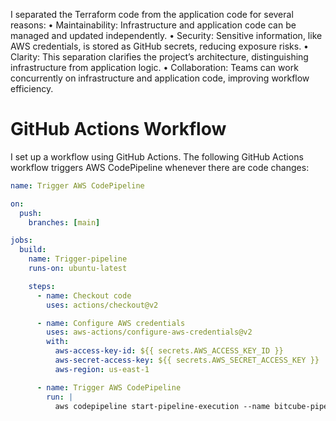 

I separated the Terraform code from the application code for several reasons:
	•	Maintainability: Infrastructure and application code can be managed and updated independently.
	•	Security: Sensitive information, like AWS credentials, is stored as GitHub secrets, reducing exposure risks.
	•	Clarity: This separation clarifies the project’s architecture, distinguishing infrastructure from application logic.
	•	Collaboration: Teams can work concurrently on infrastructure and application code, improving workflow efficiency.



# GitHub Actions Workflow
I set up a workflow using GitHub Actions. The following GitHub Actions workflow triggers AWS CodePipeline whenever there are code changes:

```yaml
name: Trigger AWS CodePipeline

on:
  push:
    branches: [main]

jobs:
  build:
    name: Trigger-pipeline
    runs-on: ubuntu-latest

    steps:
      - name: Checkout code
        uses: actions/checkout@v2

      - name: Configure AWS credentials
        uses: aws-actions/configure-aws-credentials@v2
        with:
          aws-access-key-id: ${{ secrets.AWS_ACCESS_KEY_ID }}
          aws-secret-access-key: ${{ secrets.AWS_SECRET_ACCESS_KEY }}
          aws-region: us-east-1

      - name: Trigger AWS CodePipeline
        run: |
          aws codepipeline start-pipeline-execution --name bitcube-pipeline
```
